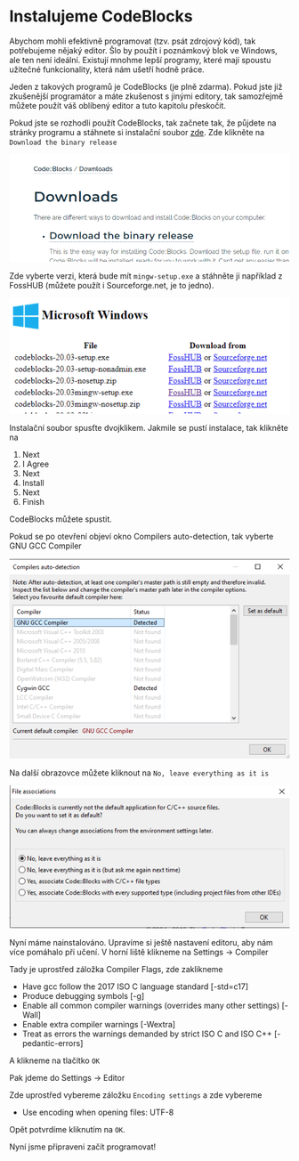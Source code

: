 # Instalujeme CodeBlocks
Abychom mohli efektivně programovat (tzv. psát zdrojový kód), tak potřebujeme nějaký editor. Šlo by použít i poznámkový blok ve Windows, ale ten není ideální. Existují mnohme lepší programy, které mají spoustu užitečné funkcionality, která nám ušetří hodně práce.

Jeden z takových programů je CodeBlocks (je plně zdarma). Pokud jste již zkušenější programátor a máte zkušenost s jinými editory, tak samozřejmě můžete použít váš oblíbený editor a tuto kapitolu přeskočit.

Pokud jste se rozhodli použít CodeBlocks, tak začnete tak, že půjdete na stránky programu a stáhnete si instalační soubor [zde](https://www.codeblocks.org/downloads/). Zde klikněte na `Download the binary release`

![download](obrazky/instalujeme/codeblock_download.PNG)

Zde vyberte verzi, která bude mít `mingw-setup.exe` a stáhněte ji například z FossHUB (můžete použít i Sourceforge.net, je to jedno).

![mingw](./obrazky/instalujeme/codeblocks_mingw.PNG)

Instalační soubor spusťte dvojklikem. Jakmile se pustí instalace, tak klikněte na

1. Next
1. I Agree
1. Next
1. Install
1. Next
1. Finish

CodeBlocks můžete spustit.

Pokud se po otevření objeví okno Compilers auto-detection, tak vyberte GNU GCC Compiler

![compiler](./obrazky/instalujeme/default_compiler.PNG)


Na další obrazovce můžete kliknout na `No, leave everything as it is`

![leave everything](./obrazky/instalujeme/codeblocks_leave_as_is.PNG)


Nyní máme nainstalováno. Upravíme si ještě nastavení editoru, aby nám více pomáhalo při učení. V horní liště klikneme na Settings -> Compiler

Tady je uprostřed záložka Compiler Flags, zde zaklikneme

* Have gcc follow the 2017 ISO C language standard [-std=c17]
* Produce debugging symbols [-g]
* Enable all common compiler warnings (overrides many other settings) [-Wall]
* Enable extra compiler warnings [-Wextra]
* Treat as errors the warnings demanded by strict ISO C and ISO C++ [-pedantic-errors]

A klikneme na tlačítko `OK`

Pak jdeme do Settings -> Editor

Zde uprostřed vybereme záložku `Encoding settings` a zde vybereme

* Use encoding when opening files: UTF-8

Opět potvrdíme kliknutím na `OK`.

Nyní jsme připraveni začít programovat!